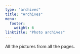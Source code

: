 ```yaml
---
type: "archives"
title: "Archives"
menu:
  footer:
    weight: 6
linktitle: "Photo archives"
---
```


All the pictures from all the pages.